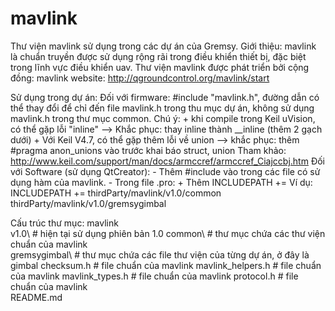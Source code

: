 mavlink
=======

Thư viện mavlink sử dụng trong các dự án của Gremsy.
Giới thiệu: 
 mavlink là chuẩn truyền được sử dụng rộng rãi trong điều khiển thiết bị, đặc biệt trong lĩnh vực điều khiển uav.
 Thư viện mavlink được phát triển bởi cộng đồng:
  mavlink website: http://qgroundcontrol.org/mavlink/start
  
Sử dụng trong dự án:
	Đối với firmware: #include "mavlink.h", đường dẫn có thể thay đổi để chỉ đến file mavlink.h trong thu mục dự án, không sử dụng mavlink.h trong thư mục common.
		Chú ý: 
		  + khi compile trong Keil uVision, có thể gặp lỗi "inline"
		    --> Khắc phục: thay inline thành __inline (thêm 2 gạch dưới)
		  + Với Keil V4.7, có thể gặp thêm lỗi về union
		    --> khắc phục: thêm #pragma anon_unions vào trước khai báo struct, union 
			  Tham khảo: http://www.keil.com/support/man/docs/armccref/armccref_Ciajccbj.htm
	Đối với Software (sử dụng QtCreator): 
        - Thêm #include vào trong các file có sử dụng hàm của mavlink.
		- Trong file .pro:
		  + Thêm INCLUDEPATH += 
		     Ví dụ: 
			    INCLUDEPATH += thirdParty/mavlink/v1.0/common \
					thirdParty/mavlink/v1.0/gremsygimbal

Cấu trúc thư mục:
  mavlink\
    v1.0\						# hiện tại sử dụng phiên bản 1.0
		common\					# thư mục chứa các thư viện chuẩn của mavlink						
		gremsygimbal\				# thư mục chứa các file thư viện của từng dự án, ở đây là gimbal
		checksum.h				# file chuẩn của mavlink
		mavlink_helpers.h			# file chuẩn của mavlink
		mavlink_types.h				# file chuẩn của mavlink
		protocol.h				# file chuẩn của mavlink		
	README.md
